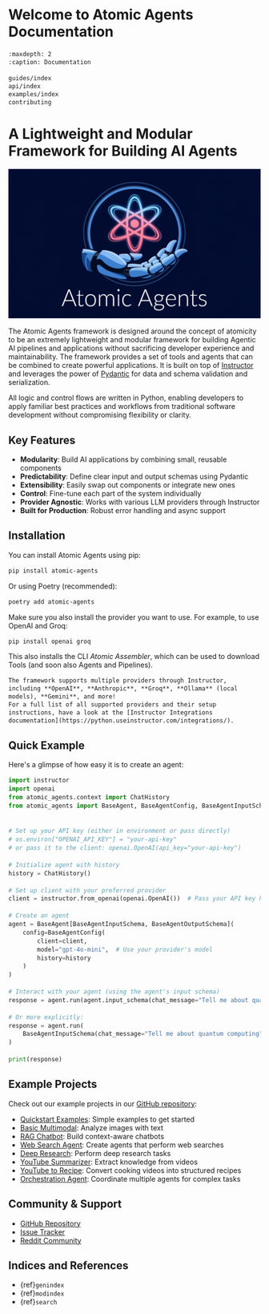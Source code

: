 # Welcome to Atomic Agents Documentation

```{toctree}
:maxdepth: 2
:caption: Documentation

guides/index
api/index
examples/index
contributing
```

# A Lightweight and Modular Framework for Building AI Agents

![Atomic Agents](_static/logo.png)

The Atomic Agents framework is designed around the concept of atomicity to be an extremely lightweight and modular framework for building Agentic AI pipelines and applications without sacrificing developer experience and maintainability. The framework provides a set of tools and agents that can be combined to create powerful applications. It is built on top of [Instructor](https://github.com/jxnl/instructor) and leverages the power of [Pydantic](https://docs.pydantic.dev/latest/) for data and schema validation and serialization.

All logic and control flows are written in Python, enabling developers to apply familiar best practices and workflows from traditional software development without compromising flexibility or clarity.

## Key Features

- **Modularity**: Build AI applications by combining small, reusable components
- **Predictability**: Define clear input and output schemas using Pydantic
- **Extensibility**: Easily swap out components or integrate new ones
- **Control**: Fine-tune each part of the system individually
- **Provider Agnostic**: Works with various LLM providers through Instructor
- **Built for Production**: Robust error handling and async support

## Installation

You can install Atomic Agents using pip:

```bash
pip install atomic-agents
```

Or using Poetry (recommended):

```bash
poetry add atomic-agents
```

Make sure you also install the provider you want to use. For example, to use OpenAI and Groq:

```bash
pip install openai groq
```

This also installs the CLI *Atomic Assembler*, which can be used to download Tools (and soon also Agents and Pipelines).

```{note}
The framework supports multiple providers through Instructor, including **OpenAI**, **Anthropic**, **Groq**, **Ollama** (local models), **Gemini**, and more!
For a full list of all supported providers and their setup instructions, have a look at the [Instructor Integrations documentation](https://python.useinstructor.com/integrations/).
```

## Quick Example

Here's a glimpse of how easy it is to create an agent:

```python
import instructor
import openai
from atomic_agents.context import ChatHistory
from atomic_agents import BaseAgent, BaseAgentConfig, BaseAgentInputSchema, BaseAgentOutputSchema


# Set up your API key (either in environment or pass directly)
# os.environ["OPENAI_API_KEY"] = "your-api-key"
# or pass it to the client: openai.OpenAI(api_key="your-api-key")

# Initialize agent with history
history = ChatHistory()

# Set up client with your preferred provider
client = instructor.from_openai(openai.OpenAI())  # Pass your API key here if not in environment

# Create an agent
agent = BaseAgent[BaseAgentInputSchema, BaseAgentOutputSchema](
    config=BaseAgentConfig(
        client=client,
        model="gpt-4o-mini",  # Use your provider's model
        history=history
    )
)

# Interact with your agent (using the agent's input schema)
response = agent.run(agent.input_schema(chat_message="Tell me about quantum computing"))

# Or more explicitly:
response = agent.run(
    BaseAgentInputSchema(chat_message="Tell me about quantum computing")
)

print(response)
```

## Example Projects

Check out our example projects in our [GitHub repository](https://github.com/BrainBlend-AI/atomic-agents/tree/main/atomic-examples):

- [Quickstart Examples](https://github.com/BrainBlend-AI/atomic-agents/tree/main/atomic-examples/quickstart): Simple examples to get started
- [Basic Multimodal](https://github.com/BrainBlend-AI/atomic-agents/tree/main/atomic-examples/basic-multimodal): Analyze images with text
- [RAG Chatbot](https://github.com/BrainBlend-AI/atomic-agents/tree/main/atomic-examples/rag-chatbot): Build context-aware chatbots
- [Web Search Agent](https://github.com/BrainBlend-AI/atomic-agents/tree/main/atomic-examples/web-search-agent): Create agents that perform web searches
- [Deep Research](https://github.com/BrainBlend-AI/atomic-agents/tree/main/atomic-examples/deep-research): Perform deep research tasks
- [YouTube Summarizer](https://github.com/BrainBlend-AI/atomic-agents/tree/main/atomic-examples/youtube-summarizer): Extract knowledge from videos
- [YouTube to Recipe](https://github.com/BrainBlend-AI/atomic-agents/tree/main/atomic-examples/youtube-to-recipe): Convert cooking videos into structured recipes
- [Orchestration Agent](https://github.com/BrainBlend-AI/atomic-agents/tree/main/atomic-examples/orchestration-agent): Coordinate multiple agents for complex tasks

## Community & Support

- [GitHub Repository](https://github.com/BrainBlend-AI/atomic-agents)
- [Issue Tracker](https://github.com/BrainBlend-AI/atomic-agents/issues)
- [Reddit Community](https://www.reddit.com/r/AtomicAgents/)

## Indices and References

* {ref}`genindex`
* {ref}`modindex`
* {ref}`search`
